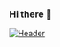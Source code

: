 ### Hi there 👋

[![Header](https://raw.githubusercontent.com/GrzegorzZiemba/<OWNER>/<OWNER>/readme_logo.png "Header")](https://lh3.googleusercontent.com/ogw/ADGmqu8j6izprUpBBUsdCA2TRmMX6JOI-bRqUZnsQq-7=s192-c-mo)



<!--
**GrzegorzZiemba/GrzegorzZiemba** is a ✨ _special_ ✨ repository because its `README.md` (this file) appears on your GitHub profile.

Here are some ideas to get you started:

- 🔭 I’m currently working on ...
- 🌱 I’m currently learning ...
- 👯 I’m looking to collaborate on ...
- 🤔 I’m looking for help with ...
- 💬 Ask me about ...
- 📫 How to reach me: ...
- 😄 Pronouns: ...
- ⚡ Fun fact: ...
-->
